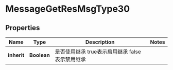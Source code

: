 # MessageGetResMsgType30

## Properties
Name | Type | Description | Notes
------------ | ------------- | ------------- | -------------
**inherit** | **Boolean** | 是否使用继承 true表示启用继承 false表示禁用继承 | 

